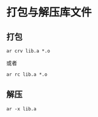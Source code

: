 # 打包与解压库文件

## 打包

```shell
ar crv lib.a *.o
```

或者

```shell
ar rc lib.a *.o
```

## 解压

```shell
ar -x lib.a
```
